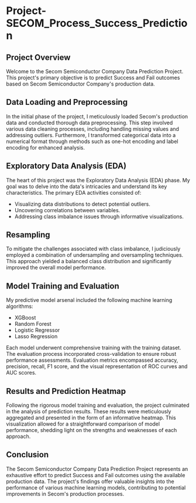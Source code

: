 # Project-SECOM_Process_Success_Prediction

## Project Overview

Welcome to the Secom Semiconductor Company Data Prediction Project. This project's primary objective is to predict Success and Fail outcomes based on Secom Semiconductor Company's production data.

## Data Loading and Preprocessing

In the initial phase of the project, I meticulously loaded Secom's production data and conducted thorough data preprocessing. This step involved various data cleaning processes, including handling missing values and addressing outliers. Furthermore, I transformed categorical data into a numerical format through methods such as one-hot encoding and label encoding for enhanced analysis.

## Exploratory Data Analysis (EDA)

The heart of this project was the Exploratory Data Analysis (EDA) phase. My goal was to delve into the data's intricacies and understand its key characteristics. The primary EDA activities consisted of:

- Visualizing data distributions to detect potential outliers.
- Uncovering correlations between variables.
- Addressing class imbalance issues through informative visualizations.

## Resampling

To mitigate the challenges associated with class imbalance, I judiciously employed a combination of undersampling and oversampling techniques. This approach yielded a balanced class distribution and significantly improved the overall model performance.

## Model Training and Evaluation

My predictive model arsenal included the following machine learning algorithms:

- XGBoost
- Random Forest
- Logistic Regressor
- Lasso Regression

Each model underwent comprehensive training with the training dataset. The evaluation process incorporated cross-validation to ensure robust performance assessments. Evaluation metrics encompassed accuracy, precision, recall, F1 score, and the visual representation of ROC curves and AUC scores.

## Results and Prediction Heatmap

Following the rigorous model training and evaluation, the project culminated in the analysis of prediction results. These results were meticulously aggregated and presented in the form of an informative heatmap. This visualization allowed for a straightforward comparison of model performance, shedding light on the strengths and weaknesses of each approach.

## Conclusion

The Secom Semiconductor Company Data Prediction Project represents an exhaustive effort to predict Success and Fail outcomes using the available production data. The project's findings offer valuable insights into the performance of various machine learning models, contributing to potential improvements in Secom's production processes.
